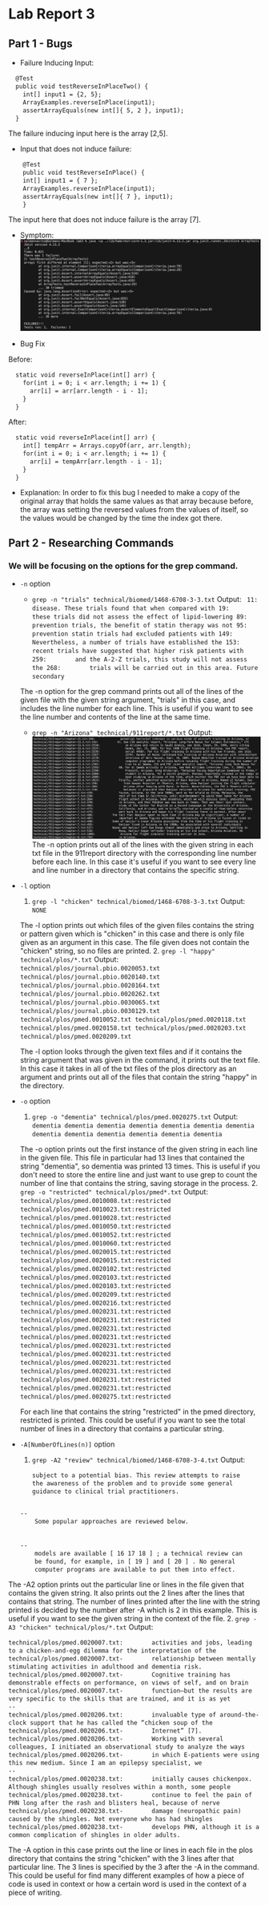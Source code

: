 # Lab Report 3

## Part 1 - Bugs
* Failure Inducing Input:
```
  @Test
  public void testReverseInPlaceTwo() {
    int[] input1 = {2, 5};
    ArrayExamples.reverseInPlace(input1);
    assertArrayEquals(new int[]{ 5, 2 }, input1);
  }
```
The failure inducing input here is the array [2,5].

* Input that does not induce failure:
```
	@Test 
	public void testReverseInPlace() {
    int[] input1 = { 7 };
    ArrayExamples.reverseInPlace(input1);
    assertArrayEquals(new int[]{ 7 }, input1);
	}
```
The input here that does not induce failure is the array [7].

* Symptom:
![Image](symptom.png)

* Bug Fix

Before:
```
  static void reverseInPlace(int[] arr) {
    for(int i = 0; i < arr.length; i += 1) {
      arr[i] = arr[arr.length - i - 1];
    }
  }
```

After:
```
  static void reverseInPlace(int[] arr) {
    int[] tempArr = Arrays.copyOf(arr, arr.length);
    for(int i = 0; i < arr.length; i += 1) {
      arr[i] = tempArr[arr.length - i - 1];
    }
  }
```

* Explanation: In order to fix this bug I needed to make a copy of the original array that holds the same values as that array because before, the array was setting the reversed values from the values of itself, so the values would be changed by the time the index got there.

## Part 2 - Researching Commands

### We will be focusing on the options for the **grep** command.

* `-n` option
	* `grep -n "trials" technical/biomed/1468-6708-3-3.txt`
      Output: ```
11:        disease. These trials found that when compared with
19:        these trials did not assess the effect of lipid-lowering
89:        prevention trials, the benefit of statin therapy was not
95:        prevention statin trials had excluded patients with
149:        Nevertheless, a number of trials have established the
153:        recent trials have suggested that higher risk patients with
259:        and the A-2-Z trials, this study will not assess the
268:        trials will be carried out in this area. Future secondary```

    The -n option for the grep command prints out all of the lines of the given file with the given string argument, "trials" in this case, and includes the line number for each line. This is useful if you want to see the line number and contents of the line at the same time.
	* `grep -n "Arizona" technical/911report/*.txt`
      Output:
      ![Image](grepn.png)
    The -n option prints out all of the lines with the given string in each txt file in the 911report directory with the corresponding line number before each line. In this case it's useful if you want to see every line and line number in a directory that contains the specific string. 

* `-l` option
  1. `grep -l "chicken" technical/biomed/1468-6708-3-3.txt`
      Output: `NONE`

    The -l option prints out which files of the given files contains the string or pattern given which is "chicken" in this case and there is only file given as an argument in this case. The file given does not contain the "chicken" string, so no files are printed.
  2. `grep -l "happy" technical/plos/*.txt`
      Output:
      ```
technical/plos/journal.pbio.0020053.txt
technical/plos/journal.pbio.0020140.txt
technical/plos/journal.pbio.0020164.txt
technical/plos/journal.pbio.0020262.txt
technical/plos/journal.pbio.0030065.txt
technical/plos/journal.pbio.0030129.txt
technical/plos/pmed.0010052.txt
technical/plos/pmed.0020118.txt
technical/plos/pmed.0020158.txt
technical/plos/pmed.0020203.txt
technical/plos/pmed.0020209.txt```

  The -l option looks through the given text files and if it contains the string argument that was given in the command, it prints out the text 
 file. In this case it takes in all of the txt files of the plos directory as an argument and prints out all of the files that contain the string "happy" in the directory.

* `-o` option
  1. `grep -o "dementia" technical/plos/pmed.0020275.txt`
      Output: ```
dementia
dementia
dementia
dementia
dementia
dementia
dementia
dementia
dementia
dementia
dementia
dementia
dementia```

    The -o option prints out the first instance of the given string in each line in the given file. This file in particular had 13 lines that contained the string "dementia", so dementia was printed 13 times. This is useful if you don't need to store the entire line and just want to use grep to count the number of line that contains the string, saving storage in the process.
  2. `grep -o "restricted" technical/plos/pmed*.txt`
      Output:
      ```
technical/plos/pmed.0010008.txt:restricted
technical/plos/pmed.0010023.txt:restricted
technical/plos/pmed.0010028.txt:restricted
technical/plos/pmed.0010050.txt:restricted
technical/plos/pmed.0010052.txt:restricted
technical/plos/pmed.0010060.txt:restricted
technical/plos/pmed.0020015.txt:restricted
technical/plos/pmed.0020015.txt:restricted
technical/plos/pmed.0020102.txt:restricted
technical/plos/pmed.0020103.txt:restricted
technical/plos/pmed.0020103.txt:restricted
technical/plos/pmed.0020209.txt:restricted
technical/plos/pmed.0020216.txt:restricted
technical/plos/pmed.0020231.txt:restricted
technical/plos/pmed.0020231.txt:restricted
technical/plos/pmed.0020231.txt:restricted
technical/plos/pmed.0020231.txt:restricted
technical/plos/pmed.0020231.txt:restricted
technical/plos/pmed.0020231.txt:restricted
technical/plos/pmed.0020231.txt:restricted
technical/plos/pmed.0020231.txt:restricted
technical/plos/pmed.0020231.txt:restricted
technical/plos/pmed.0020231.txt:restricted
technical/plos/pmed.0020275.txt:restricted```

  For each line that contains the string "restricted" in the pmed directory, restricted is printed. This could be useful if you want to see the 
  total number of lines in a directory that contains a particular string.

* `-A[NumberOfLines(n)]` option
  1. `grep -A2 "review" technical/biomed/1468-6708-3-4.txt`
       Output:
        ```
        subject to a potential bias. This review attempts to raise
        the awareness of the problem and to provide some general
        guidance to clinical trial practitioners.
        ```
        ```
	```
 	--
        Some popular approaches are reviewed below.
      
      
	--
        models are available [ 16 17 18 ] ; a technical review can
        be found, for example, in [ 19 ] and [ 20 ] . No general
        computer programs are available to put them into effect.
	 ```

The -A2 option prints out the particular line or lines in the file given that contains the given string. It also prints out the 2 lines 	after the lines that contains that string. The number of lines printed after the line with the string printed is decided by the number after -A which is 2 in this example. This is useful if you want to see the given string in the context of the file.
  2. `grep -A3 "chicken" technical/plos/*.txt`
      Output:
```
technical/plos/pmed.0020007.txt:        activities and jobs, leading to a chicken-and-egg dilemma for the interpretation of the
technical/plos/pmed.0020007.txt-        relationship between mentally stimulating activities in adulthood and dementia risk.
technical/plos/pmed.0020007.txt-        Cognitive training has demonstrable effects on performance, on views of self, and on brain
technical/plos/pmed.0020007.txt-        function—but the results are very specific to the skills that are trained, and it is as yet
--
technical/plos/pmed.0020206.txt:        invaluable type of around-the-clock support that he has called the “chicken soup of the
technical/plos/pmed.0020206.txt-        Internet” [7].
technical/plos/pmed.0020206.txt-        Working with several colleagues, I initiated an observational study to analyze the ways
technical/plos/pmed.0020206.txt-        in which E-patients were using this new medium. Since I am an epilepsy specialist, we
--
technical/plos/pmed.0020238.txt:        initially causes chickenpox. Although shingles usually resolves within a month, some people
technical/plos/pmed.0020238.txt-        continue to feel the pain of PHN long after the rash and blisters heal, because of nerve
technical/plos/pmed.0020238.txt-        damage (neuropathic pain) caused by the shingles. Not everyone who has had shingles
technical/plos/pmed.0020238.txt-        develops PHN, although it is a common complication of shingles in older adults.
```

  The -A option in this case prints out the line or lines in each file in the plos directory that contains the string "chicken" with the 3 
  lines after that particular line. The 3 lines is specified by the 3 after the -A in the command. This could be useful for find many different 
  examples of how a piece of code is used in context or how a certain word is used in the context of a piece of writing.

 
  
